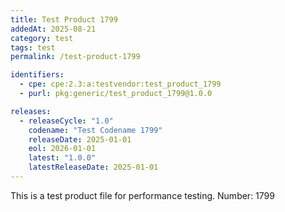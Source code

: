 ```yaml
---
title: Test Product 1799
addedAt: 2025-08-21
category: test
tags: test
permalink: /test-product-1799

identifiers:
  - cpe: cpe:2.3:a:testvendor:test_product_1799
  - purl: pkg:generic/test_product_1799@1.0.0

releases:
  - releaseCycle: "1.0"
    codename: "Test Codename 1799"
    releaseDate: 2025-01-01
    eol: 2026-01-01
    latest: "1.0.0"
    latestReleaseDate: 2025-01-01
---
```


This is a test product file for performance testing. Number: 1799

